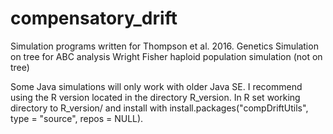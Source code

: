 # compensatory_drift
Simulation programs written for Thompson et al. 2016. Genetics
Simulation on tree for ABC analysis
Wright Fisher haploid population simulation (not on tree)

Some Java simulations will only work with older Java SE.  I recommend using the R version located in the directory R_version.
In R set working directory to R_version/ and install with install.packages("compDriftUtils", type = "source", repos = NULL).

